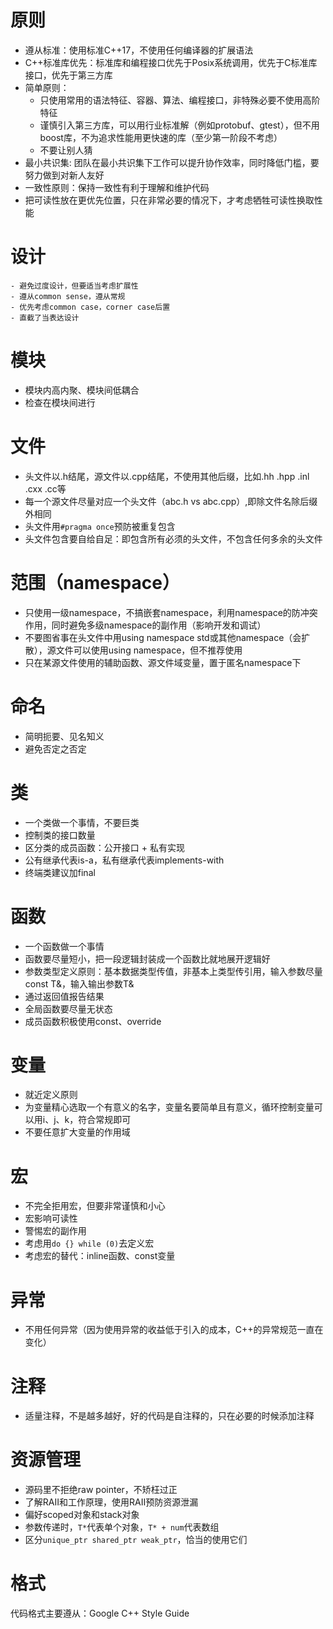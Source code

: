 
# 原则
- 遵从标准：使用标准C++17，不使用任何编译器的扩展语法
- C++标准库优先：标准库和编程接口优先于Posix系统调用，优先于C标准库接口，优先于第三方库
- 简单原则：
	- 只使用常用的语法特征、容器、算法、编程接口，非特殊必要不使用高阶特征
	- 谨慎引入第三方库，可以用行业标准解（例如protobuf、gtest），但不用boost库，不为追求性能用更快速的库（至少第一阶段不考虑）
	- 不要让别人猜
- 最小共识集: 团队在最小共识集下工作可以提升协作效率，同时降低门槛，要努力做到对新人友好
- 一致性原则：保持一致性有利于理解和维护代码
- 把可读性放在更优先位置，只在非常必要的情况下，才考虑牺牲可读性换取性能

# 设计
	- 避免过度设计，但要适当考虑扩展性
	- 遵从common sense，遵从常规
	- 优先考虑common case，corner case后置
	- 直截了当表达设计

# 模块
- 模块内高内聚、模块间低耦合
- 检查在模块间进行

# 文件
- 头文件以.h结尾，源文件以.cpp结尾，不使用其他后缀，比如.hh .hpp .inl .cxx .cc等
- 每一个源文件尽量对应一个头文件（abc.h vs abc.cpp）,即除文件名除后缀外相同
- 头文件用`#pragma once`预防被重复包含
- 头文件包含要自给自足：即包含所有必须的头文件，不包含任何多余的头文件

# 范围（namespace）
- 只使用一级namespace，不搞嵌套namespace，利用namespace的防冲突作用，同时避免多级namespace的副作用（影响开发和调试）
- 不要图省事在头文件中用using namespace std或其他namespace（会扩散），源文件可以使用using namespace，但不推荐使用
- 只在某源文件使用的辅助函数、源文件域变量，置于匿名namespace下

# 命名
- 简明扼要、见名知义
- 避免否定之否定

# 类
- 一个类做一个事情，不要巨类
- 控制类的接口数量
- 区分类的成员函数：公开接口 + 私有实现
- 公有继承代表is-a，私有继承代表implements-with
- 终端类建议加final

# 函数
- 一个函数做一个事情
- 函数要尽量短小，把一段逻辑封装成一个函数比就地展开逻辑好
- 参数类型定义原则：基本数据类型传值，非基本上类型传引用，输入参数尽量const T&，输入输出参数T&
- 通过返回值报告结果
- 全局函数要尽量无状态
- 成员函数积极使用const、override

# 变量
- 就近定义原则
- 为变量精心选取一个有意义的名字，变量名要简单且有意义，循环控制变量可以用i、j、k，符合常规即可
- 不要任意扩大变量的作用域

# 宏
- 不完全拒用宏，但要非常谨慎和小心
- 宏影响可读性
- 警惕宏的副作用
- 考虑用`do {} while (0)`去定义宏
- 考虑宏的替代：inline函数、const变量

# 异常
- 不用任何异常（因为使用异常的收益低于引入的成本，C++的异常规范一直在变化）

# 注释
- 适量注释，不是越多越好，好的代码是自注释的，只在必要的时候添加注释

# 资源管理
- 源码里不拒绝raw pointer，不矫枉过正
- 了解RAII和工作原理，使用RAII预防资源泄漏
- 偏好scoped对象和stack对象
- 参数传递时，`T*`代表单个对象，`T* + num`代表数组
- 区分`unique_ptr shared_ptr weak_ptr`，恰当的使用它们

# 格式
代码格式主要遵从：Google C++ Style Guide

